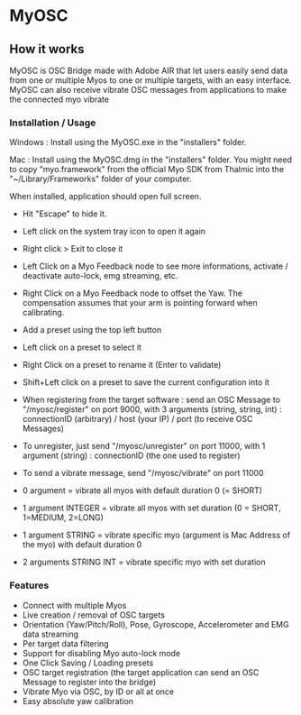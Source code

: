 MyOSC
=====

## How it works

MyOSC is OSC Bridge made with Adobe AIR that let users easily send data from one or multiple Myos to one or multiple targets, with an easy interface.
MyOSC can also receive vibrate OSC messages from applications to make the connected myo vibrate

### Installation / Usage

Windows : Install using the MyOSC.exe in the "installers" folder.

Mac : Install using the MyOSC.dmg in the "installers" folder. You might need to copy "myo.framework" from the official Myo SDK from Thalmic into the "~/Library/Frameworks" folder of your computer.


When installed, application should open full screen.
- Hit "Escape" to hide it.
- Left click on the system tray icon to open it again
- Right click > Exit to close it

- Left Click on a Myo Feedback node to see more informations, activate / deactivate auto-lock, emg streaming, etc.
- Right Click on a Myo Feedback node to offset the Yaw. The compensation assumes that your arm is pointing forward when calibrating.

- Add a preset using the top left button
- Left click on a preset to select it
- Right Click on a preset to rename it (Enter to validate)
- Shift+Left click on a preset to save the current configuration into it

- When registering from the target software : send an OSC Message to "/myosc/register" on port 9000, with 3 arguments (string, string, int) : connectionID (arbitrary) / host (your IP) / port (to receive OSC Messages)
- To unregister, just send "/myosc/unregister" on port 11000, with 1 argument (string) : connectionID (the one used to register)
- To send a vibrate message, send "/myosc/vibrate" on port 11000
 - 0 argument = vibrate all myos with default duration 0 (= SHORT)
 - 1 argument INTEGER = vibrate all myos with set duration (0 = SHORT, 1=MEDIUM, 2=LONG)
 - 1 argument STRING = vibrate specific myo (argument is Mac Address of the myo) with default duration 0
 - 2 arguments STRING INT = vibrate specific myo with set duration

### Features

- Connect with multiple Myos
- Live creation / removal of OSC targets
- Orientation (Yaw/Pitch/Roll), Pose, Gyroscope, Accelerometer and EMG data streaming
- Per target data filtering
- Support for disabling Myo auto-lock mode
- One Click Saving / Loading presets
- OSC target registration (the target application can send an OSC Message to register into the bridge)
- Vibrate Myo via OSC, by ID or all at once
- Easy absolute yaw calibration
